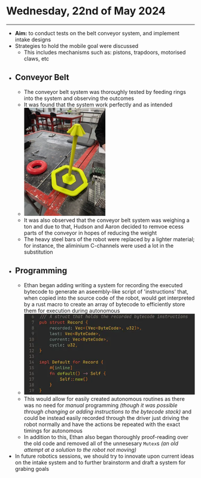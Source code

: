 # Wednesday, 22nd of May 2024
---
- **Aim:** to conduct tests on the belt conveyor system, and implement intake designs
- Strategies to hold the mobile goal were discussed
  - This includes mechanisms such as: pistons, trapdoors, motorised claws, etc
- ## Conveyor Belt
  - The conveyor belt system was thoroughly tested by feeding rings into the system and observing the outcomes
  - It was found that the system work perfectly and as intended
  - ![Conveyor Belt](../assets/2024-05-21_22/rings.webp)
  - It was also observed that the conveyor belt system was weighing a ton and due to that, Hudson and Aaron decided to remvoe ecess parts of the conveyor in hopes of reducing the weight
  - The heavy steel bars of the robot were replaced by a lighter material; for instance, the aliminium C-channels were used a lot in the substitution
- ## Programming
  - Ethan began adding writing a system for recording the executed bytecode to generate an aseembly-like script of 'instructions' that, when copied into the source code of the robot, would get interpreted by a rust macro to create an array of bytecode to efficiently store them for execution during autonomous
  - ![Recording Code](../assets/2024-05-21_22/recording.webp)
  - This would allow for easily created autonomous routines as there was no need for *manual* programming *(though it was possible through changing or adding instructions to the bytecode stack)* and could be instead easily recorded through the driver just driving the robot normally and have the actions be repeated with the exact timings for autonomous
  - In addition to this, Ethan also began thoroughly proof-reading over the old code and removed all of the unnesesary `Mutex`s *(an old attempt at a solution to the robot not moving)*
- In future robotics sessions, we should try to innovate upon current ideas on the intake system and to further brainstorm and draft a system for grabing goals
